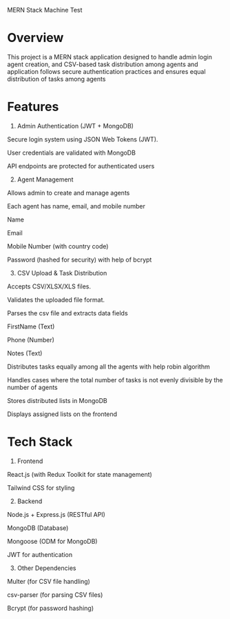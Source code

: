 MERN Stack Machine Test

# Overview

This project is a MERN stack application designed to handle admin login agent creation, and CSV-based task distribution among agents and application follows secure authentication practices and ensures equal distribution of tasks among agents

# Features

1. Admin Authentication (JWT + MongoDB)

Secure login system using JSON Web Tokens (JWT).

User credentials are validated with MongoDB

API endpoints are protected for authenticated users

2. Agent Management

Allows admin to create and manage agents

Each agent has name, email, and mobile number

Name

Email

Mobile Number (with country code)

Password (hashed for security) with help of bcrypt

3. CSV Upload & Task Distribution

Accepts CSV/XLSX/XLS files.

Validates the uploaded file format.

Parses the csv file and extracts data fields

FirstName (Text)

Phone (Number)

Notes (Text)

Distributes tasks equally among all the agents with help robin algorithm

Handles cases where the total number of tasks is not evenly divisible by the number of agents

Stores distributed lists in MongoDB

Displays assigned lists on the frontend

# Tech Stack

1. Frontend

React.js (with Redux Toolkit for state management)

Tailwind CSS for styling

2. Backend

Node.js + Express.js (RESTful API)

MongoDB (Database)

Mongoose (ODM for MongoDB)

JWT for authentication

3. Other Dependencies

Multer (for CSV file handling)

csv-parser (for parsing CSV files)

Bcrypt (for password hashing)
